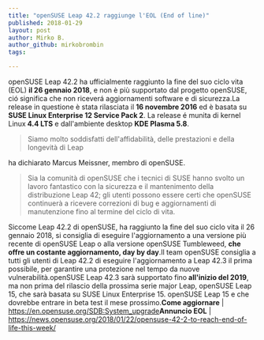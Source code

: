 ```yaml
---
title: "openSUSE Leap 42.2 raggiunge l'EOL (End of line)"
published: 2018-01-29
layout: post
author: Mirko B.
author_github: mirkobrombin
tags:

---
```

openSUSE Leap 42.2 ha ufficialmente raggiunto la fine del suo ciclo vita (EOL) <strong>il 26 gennaio 2018</strong>, e non è più supportato dal progetto openSUSE, ció significa che non riceverá aggiornamenti software e di sicurezza.La release in questione è stata rilasciata il <strong>16 novembre 2016</strong> ed è basata su <strong>SUSE Linux Enterprise 12 Service Pack 2</strong>. La release é munita di kernel Linux<strong> 4.4 LTS</strong> e dall'ambiente desktop <strong>KDE Plasma 5.8</strong>.<blockquote>Siamo molto soddisfatti dell'affidabilità, delle prestazioni e della longevità di Leap</blockquote>ha dichiarato Marcus Meissner, membro di openSUSE.<blockquote>Sia la comunità di openSUSE che i tecnici di SUSE hanno svolto un lavoro fantastico con la sicurezza e il mantenimento della distribuzione Leap 42; gli utenti possono essere certi che openSUSE continuerà a ricevere correzioni di bug e aggiornamenti di manutenzione fino al termine del ciclo di vita.</blockquote>Siccome Leap 42.2 di openSUSE, ha raggiunto la fine del suo ciclo vita il 26 gennaio 2018, si consiglia di eseguire l'aggiornamento a una versione più recente di openSUSE Leap o alla versione openSUSE Tumbleweed, <strong>che offre un costante aggiornamento, day by day</strong>.Il team openSUSE consiglia a tutti gli utenti di Leap 42.2 di eseguire l'aggiornamento a Leap 42.3 il prima possibile, per garantire una protezione nel tempo da nuove vulnerabilità.openSUSE Leap 42.3 sarà supportato fino<strong> all'inizio del 2019</strong>, ma non prima del rilascio della prossima serie major Leap, openSUSE Leap 15, che sarà basata su SUSE Linux Enterprise 15. openSUSE Leap 15 e che dovrebbe entrare in beta test il mese prossimo.<strong>Come aggiornare</strong> | <a href="https://en.opensuse.org/SDB:System_upgrade">https://en.opensuse.org/SDB:System_upgrade</a><strong>Annuncio EOL</strong> | <a href="https://news.opensuse.org/2018/01/22/opensuse-42-2-to-reach-end-of-life-this-week/">https://news.opensuse.org/2018/01/22/opensuse-42-2-to-reach-end-of-life-this-week/</a>